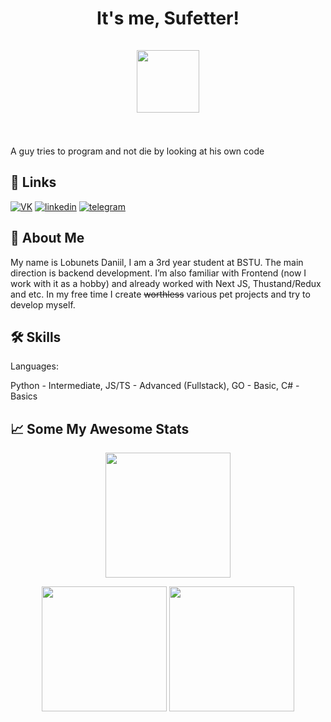 <h1 align="center">It's me, Sufetter! 
  <br/>
   <br/>
  <img src="https://media.tenor.com/qOI3iBvktYcAAAAd/giga-chad.gif"  height="100">    <br/><br/></h1>
 
A guy tries to program and not die by looking at his own code


## 🔗 Links
[![VK](https://img.shields.io/badge/vk-0077ff?style=for-the-badge&logo=vk&logoColor=white)](https://vk.com/mrhenschel)
[![linkedin](https://img.shields.io/badge/linkedin-0A66C2?style=for-the-badge&logo=linkedin&logoColor=white)](https://www.linkedin.com/in/daniil-lobunets/)
[![telegram](https://img.shields.io/badge/telegram-1DA1F2?style=for-the-badge&logo=telegram&logoColor=white)](https://t.me/mrhenschel)


## 🚀 About Me

My name is Lobunets Daniil, I am a 3rd year student at BSTU. The main direction is backend development. 
I’m also familiar with Frontend (now I work with it as a hobby) and already worked with Next JS, Thustand/Redux and etc.
In my free time I create ~~worthless~~ various pet projects and try to develop myself.


## 🛠 Skills
Languages:

Python - Intermediate,
JS/TS - Advanced (Fullstack),
GO - Basic,
C# - Basics


## 📈 Some My Awesome Stats

<p align="center">
<img src="https://streak-stats.demolab.com?user=sufetter&theme=nightowl&hide_border=true"  height="200" >
</p>

<p align="center">
<img src="https://github-readme-stats.vercel.app/api/top-langs/?username=sufetter&layout=compact&theme=tokyonight&hide_border=true"  height="200" > <img src="https://github-readme-stats.vercel.app/api?username=sufetter&show_icons=true&theme=tokyonight&hide_border=true"  height="200" > 

</p>





